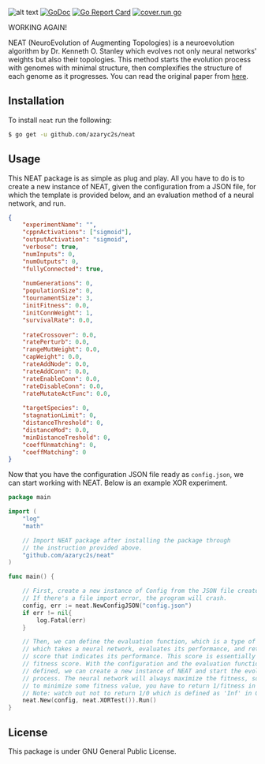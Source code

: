 ![alt text](https://github.com/azaryc2s/neat/blob/master/banner.png "neat")
[![GoDoc](https://godoc.org/github.com/azaryc2s/neat?status.svg)](https://godoc.org/github.com/azaryc2s/neat)
[![Go Report Card](https://goreportcard.com/badge/github.com/azaryc2s/neat)](https://goreportcard.com/report/github.com/azaryc2s/neat)
[![cover.run go](https://cover.run/go/github.com/azaryc2s/neat.svg)](https://cover.run/go/github.com/azaryc2s/neat)

WORKING AGAIN!


NEAT (NeuroEvolution of Augmenting Topologies) is a neuroevolution algorithm by 
Dr. Kenneth O. Stanley which evolves not only neural networks' weights but also their 
topologies. This method starts the evolution process with genomes with minimal structure,
then complexifies the structure of each genome as it progresses. You can read the original
paper from [here](http://nn.cs.utexas.edu/downloads/papers/stanley.ec02.pdf).

## Installation
To install `neat` run the following:

```bash
$ go get -u github.com/azaryc2s/neat
```

## Usage

This NEAT package is as simple as plug and play. All you have to do is to create
a new instance of NEAT, given the configuration from a JSON file, for which the
template is provided below, and an evaluation method of a neural network, and 
run.

```json
{
	"experimentName": "",
	"cppnActivations": ["sigmoid"],
	"outputActivation": "sigmoid",
	"verbose": true,
	"numInputs": 0,
	"numOutputs": 0,
	"fullyConnected": true,
	
	"numGenerations": 0,
	"populationSize": 0,
	"tournamentSize": 3,
	"initFitness": 0.0,
	"initConnWeight": 1,
	"survivalRate": 0.0,
	
	"rateCrossover": 0.0,
	"ratePerturb": 0.0,
	"rangeMutWeight": 0.0,
	"capWeight": 0.0,
	"rateAddNode": 0.0,
	"rateAddConn": 0.0,
	"rateEnableConn": 0.0,
	"rateDisableConn": 0.0,
	"rateMutateActFunc": 0.0,
	
	"targetSpecies": 0,
	"stagnationLimit": 0,
	"distanceThreshold": 0,
	"distanceMod": 0.0,
	"minDistanceTreshold": 0,
	"coeffUnmatching": 0,
	"coeffMatching": 0
}
```

Now that you have the configuration JSON file ready as `config.json`, we can
start working with NEAT. Below is an example XOR experiment.

```go
package main

import (
	"log"
	"math"

	// Import NEAT package after installing the package through
	// the instruction provided above.
	"github.com/azaryc2s/neat"
)

func main() {

	// First, create a new instance of Config from the JSON file created above.
	// If there's a file import error, the program will crash.
	config, err := neat.NewConfigJSON("config.json")
	if err != nil{
		log.Fatal(err)
	}

	// Then, we can define the evaluation function, which is a type of function
	// which takes a neural network, evaluates its performance, and returns some
	// score that indicates its performance. This score is essentially a genome's
	// fitness score. With the configuration and the evaluation function we
	// defined, we can create a new instance of NEAT and start the evolution 
	// process. The neural network will always maximize the fitness, so if you wish
	// to minimize some fitness value, you have to return 1/fitness in this function.
	// Note: watch out not to return 1/0 which is defined as 'Inf' in Go.
	neat.New(config, neat.XORTest()).Run()
}

```

## License
This package is under GNU General Public License.
